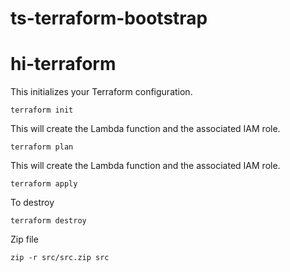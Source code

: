 # ts-terraform-bootstrap
# hi-terraform

This initializes your Terraform configuration.
```
terraform init 

```
This will create the Lambda function and the associated IAM role.
```
terraform plan
```

This will create the Lambda function and the associated IAM role.
```
terraform apply
```

To destroy
```
terraform destroy
```

Zip file
```
zip -r src/src.zip src
```